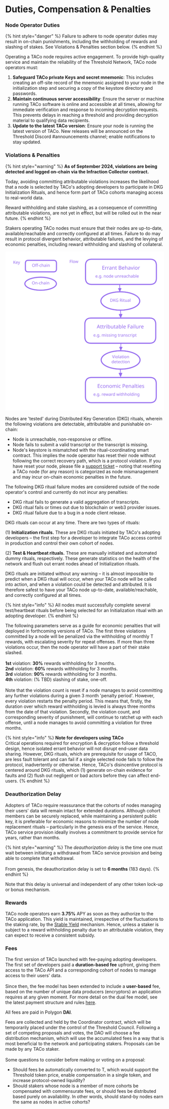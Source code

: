 # Duties, Compensation & Penalties

### Node **Operator Duties**&#x20;

{% hint style="danger" %}
Failure to adhere to node operator duties may result in on-chain punishments, including the withholding of rewards and slashing of stakes. See Violations & Penalties section below.&#x20;
{% endhint %}

Operating a TACo node requires active engagement. To provide high-quality service and maintain the reliability of the Threshold Network, TACo node operators must:

1. **Safeguard TACo private Keys and secret mnemonic**: This includes creating an off-site record of the mnemonic assigned to your node in the initialization step and securing a copy of the keystore directory and passwords.
2. **Maintain continuous server accessibility**: Ensure the server or machine running TACo software is online and accessible at all times, allowing for immediate verification and response to incoming decryption requests. This prevents delays in reaching a threshold and providing decryption material to qualifying data recipients.
3. **Update to the latest TACo version**: Ensure your node is running the latest version of TACo. New releases will be announced on the Threshold Discord #announcements channel; enable notifications to stay updated.

### Violations & Penalties

{% hint style="warning" %}
**As of September 2024, violations are being detected and logged on-chain via the Infraction Collector contract.**&#x20;

Today, avoiding committing attributable violations increases the likelihood that a node is selected by TACo's adopting developers to participate in DKG Initialization Rituals, and hence form part of TACo cohorts managing access to real-world data.

Reward withholding and stake slashing, as a consequence of committing attributable violations, are not yet in effect, but will be rolled out in the near future. &#x20;
{% endhint %}

Stakers operating TACo nodes must ensure that their nodes are up-to-date, available/reachable and correctly configured at all times. Failure to do may result in protocol divergent behavior, attributable failures, and the levying of economic penalties, including reward withholding and slashing of collateral.&#x20;

<img src="../../.gitbook/assets/file.excalidraw (2).svg" alt="High-level flow of TACo&#x27;s disincentive mechanism" class="gitbook-drawing">

Nodes are 'tested' during Distributed Key Generation (DKG) rituals, wherein the following violations are detectable, attributable and punishable on-chain:&#x20;

* Node is unreachable, non-responsive or offline.
* Node fails to submit a valid transcript or the transcript is missing.
* Node's keystore is mismatched with the ritual-coordinating smart contract. This implies the node operator has reset their node without following the correct recovery path, which is a protocol violation. If you have reset your node, please file a [support ticket](https://discord.com/channels/866378471868727316/1025113672185552938) – noting that resetting a TACo node (for any reason) is categorized as node mismanagement and may incur on-chain economic penalties in the future.&#x20;

The following DKG ritual failure modes are considered outside of the node operator's control and currently do not incur any penalties:&#x20;

* DKG ritual fails to generate a valid aggregation of transcripts.
* DKG ritual fails or times out due to blockchain or web3 provider issues.
* DKG ritual failure due to a bug in a node client release.

DKG rituals can occur at any time. There are two types of rituals:&#x20;

(1) **Initialization rituals.** These are DKG rituals initiated by TACo's adopting developers – the first step for a developer to integrate TACo access control in production and control their own cohort of nodes.&#x20;

(2) **Test & Heartbeat rituals.** These are manually initiated and automated dummy rituals, respectively. These generate statistics on the health of the network and flush out errant nodes ahead of Initialization rituals.&#x20;

DKG rituals are initiated without any warning – it is almost impossible to predict when a DKG ritual will occur, when your TACo node will be called into action, and when a violation could be detected and attributed. It is therefore safest to have your TACo node up-to-date, available/reachable, and correctly configured at all times.&#x20;

{% hint style="info" %}
All nodes must successfully complete several test/heartbeat rituals before being selected for an Initialization ritual with an adopting developer.&#x20;
{% endhint %}

The following parameters serve as a guide for economic penalties that will deployed in forthcoming versions of TACo. The first three violations committed by a node will be penalized via the withholding of monthly T rewards, with escalating severity for repeat offenses. If more than three violations occur, then the node operator will have a part of their stake slashed. \
\
**1st** violation: **30%** rewards withholding for 3 months.\
**2nd** violation: **60%** rewards withholding for 3 months. \
**3rd** violation: **90%** rewards withholding for 3 months.\
**4th** violation: (% TBD) slashing of stake, one-off.\
\
Note that the violation count is reset if a node manages to avoid committing any further violations during a given 3 month 'penalty period'. However, every violation restarts the penalty period. This means that, firstly, the duration over which reward withholding is levied is always three months from the date of that violation. Secondly, the violation count, and corresponding severity of punishment, will continue to ratchet up with each offense, until a node manages to avoid committing a violation for three months.&#x20;

{% hint style="info" %}
**Note for developers using TACo**\
Critical operations required for encryption & decryption follow a threshold design, hence isolated errant behavior will not disrupt end-user data sharing. However, DKG rituals, which are prerequisite for usage of TACO, are less fault tolerant and can fail if a single selected node fails to follow the protocol, inadvertently or otherwise. Hence, TACo's disincentive protocol is centered around DKG rituals, which (1) generate on-chain evidence for faults and (2) flush out negligent or bad actors before they can affect end-users.&#x20;
{% endhint %}

### **Deauthorization Delay**&#x20;

Adopters of TACo require reassurance that the cohorts of nodes managing their users' data will remain intact for extended durations. Although cohort members can be securely replaced, while maintaining a persistent public key, it is preferable for economic reasons to minimize the number of node replacement rituals – particularly in the genesis era of the service. Hence, TACo service provision ideally involves a commitment to provide service for years, rather than months.&#x20;

{% hint style="warning" %}
The _deauthorization del&#x61;_&#x79; is the time one must wait between initiating a withdrawal from TACo service provision and being able to complete that withdrawal.\
\
From genesis, the deauthorization delay is set to **6 months** (183 days).&#x20;
{% endhint %}

Note that this delay is universal and independent of any other token lock-up or bonus mechanism.&#x20;

### **Rewards**&#x20;

TACo node operators earn **3.75%** APY as soon as they authorize to the TACo application. This yield is maintained, irrespective of the fluctuations to the staking rate, by the [Stable Yield](https://forum.threshold.network/t/tip-003-threshold-network-reward-mechanisms-proposal-i-stable-yield-for-non-institutional-staker-welfare/82) mechanism. Hence, unless a staker is subject to a reward withholding penalty due to an attributable violation, they can expect to receive a consistent subsidy. &#x20;

### **Fees**&#x20;

The first version of TACo launched with fee-paying adopting developers. The first set of developers paid a **duration-based fee** upfront, giving them access to the TACo API and a corresponding cohort of nodes to manage access to their users' data. \
\
Since then, the fee model has been extended to include a **user-based** fee, based on the number of unique data producers (encryptors) an application requires at any given moment. For more detail on the dual fee model, see the latest payment structure and rules [here](https://github.com/nucypher/nucypher-contracts/issues/274#issuecomment-2322388661).

All fees are paid in Polygon **DAI**.

Fees are collected and held by the Coordinator contract, which will be temporarily placed under the control of the Threshold Council. Following a set of competing proposals and votes, the DAO will choose a fee distribution mechanism, which will use the accumulated fees in a way that is most beneficial to the network and participating stakers. Proposals can be made by any TACo staker. \
\
Some questions to consider before making or voting on a proposal:&#x20;

* Should fees be automatically converted to T, which would support the Threshold token price, enable compensation in a single token, and increase protocol-owned liquidity?
* Should stakers whose node is a member of more cohorts be compensated with commensurate fees, or should fees be distributed based purely on availability. In other words, should stand-by nodes earn the same as nodes in active cohorts?

